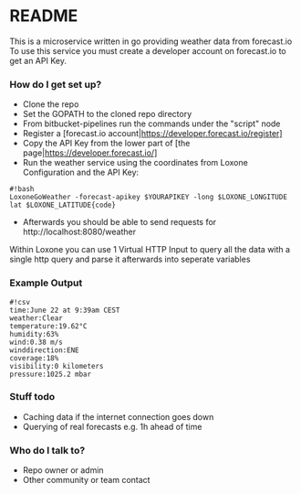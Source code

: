 # README #

This is a microservice written in go providing weather data from forecast.io
To use this service you must create a developer account on forecast.io to get an API Key.

### How do I get set up? ###

* Clone the repo
* Set the GOPATH to the cloned repo directory
* From bitbucket-pipelines run the commands under the "script" node
* Register a [forecast.io account|https://developer.forecast.io/register]
* Copy the API Key from the lower part of [the page|https://developer.forecast.io/]
* Run the weather service using the coordinates from Loxone Configuration and the API Key: 

```
#!bash
LoxoneGoWeather -forecast-apikey $YOURAPIKEY -long $LOXONE_LONGITUDE lat $LOXONE_LATITUDE{code}

```

* Afterwards you should be able to send requests for http://localhost:8080/weather 

Within Loxone you can use 1 Virtual HTTP Input to query all the data with a single http query and parse it afterwards
into seperate variables

### Example Output ###

```
#!csv
time:June 22 at 9:39am CEST
weather:Clear
temperature:19.62°C
humidity:63%
wind:0.38 m/s
winddirection:ENE
coverage:18%
visibility:0 kilometers
pressure:1025.2 mbar

```

### Stuff todo ###
* Caching data if the internet connection goes down
* Querying of real forecasts e.g. 1h ahead of time 

### Who do I talk to? ###

* Repo owner or admin
* Other community or team contact